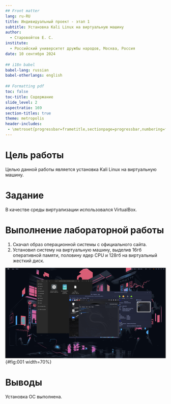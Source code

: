 ```yaml
---
## Front matter
lang: ru-RU
title: Индивидуальный проект - этап 1
subtitle: Установка Kali Linux на виртуальную машину
author:
  - Старовойтов Е. С.
institute:
  - Российский университет дружбы народов, Москва, Россия
date: 10 сентября 2024

## i18n babel
babel-lang: russian
babel-otherlangs: english

## Formatting pdf
toc: false
toc-title: Содержание
slide_level: 2
aspectratio: 169
section-titles: true
theme: metropolis
header-includes:
 - \metroset{progressbar=frametitle,sectionpage=progressbar,numbering=fraction}
---
```



# Цель работы
Целью данной работы является установка Kali Linux на виртуальную машину.

# Задание
В качестве среды виртуализации  использовался VirtualBox.


# Выполнение лабораторной работы
1. Скачал образ операционной системы с официального сайта.
2. Установил систему на виртуальную машину, выделив 16гб оперативной памяти, половину ядер CPU и 128гб на виртуальный жесткий диск.

![Название рисунка](image/1.png){#fig:001 width=70%}

# Выводы
Установка ОС выполнена.